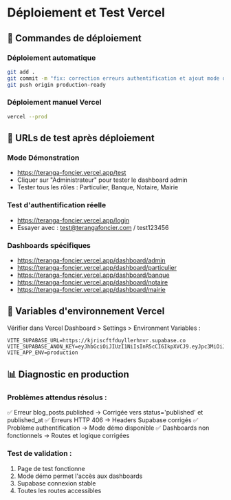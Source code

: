 # Déploiement et Test Vercel

## 🚀 Commandes de déploiement

### Déploiement automatique
```bash
git add .
git commit -m "fix: correction erreurs authentification et ajout mode demo"
git push origin production-ready
```

### Déploiement manuel Vercel
```bash
vercel --prod
```

## 🧪 URLs de test après déploiement

### Mode Démonstration
- https://teranga-foncier.vercel.app/test
- Cliquer sur "Administrateur" pour tester le dashboard admin
- Tester tous les rôles : Particulier, Banque, Notaire, Mairie

### Test d'authentification réelle
- https://teranga-foncier.vercel.app/login
- Essayer avec : test@terangafoncier.com / test123456

### Dashboards spécifiques
- https://teranga-foncier.vercel.app/dashboard/admin
- https://teranga-foncier.vercel.app/dashboard/particulier
- https://teranga-foncier.vercel.app/dashboard/banque
- https://teranga-foncier.vercel.app/dashboard/notaire
- https://teranga-foncier.vercel.app/dashboard/mairie

## 🔧 Variables d'environnement Vercel

Vérifier dans Vercel Dashboard > Settings > Environment Variables :

```
VITE_SUPABASE_URL=https://kjriscftfduyllerhnvr.supabase.co
VITE_SUPABASE_ANON_KEY=eyJhbGciOiJIUzI1NiIsInR5cCI6IkpXVCJ9.eyJpc3MiOiJzdXBhYmFzZSIsInJlZiI6ImtqcmlzY2Z0ZmR1eWxsZXJobnZyIiwicm9sZSI6ImFub24iLCJpYXQiOjE3NTM2MjY3NjIsImV4cCI6MjA2OTIwMjc2Mn0.rtcjWgB8b1NNByH8ZFpfUDQ63OEFCvnMu6S0PNHELtk
VITE_APP_ENV=production
```

## 📊 Diagnostic en production

### Problèmes attendus résolus :
✅ Erreur blog_posts.published → Corrigée vers status='published' et published_at
✅ Erreurs HTTP 406 → Headers Supabase corrigés
✅ Problème authentification → Mode démo disponible
✅ Dashboards non fonctionnels → Routes et logique corrigées

### Test de validation :
1. Page de test fonctionne
2. Mode démo permet l'accès aux dashboards  
3. Supabase connexion stable
4. Toutes les routes accessibles

